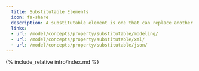 ```yaml
---
  title: Substitutable Elements
  icon: fa-share
  description: A substitutable element is one that can replace another element in an instance.
  links:
  - url: /model/concepts/property/substitutable/modeling/
  - url: /model/concepts/property/substitutable/xml/
  - url: /model/concepts/property/substitutable/json/
---
```


{% include_relative intro/index.md %}